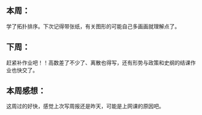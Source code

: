 ## 本周：
学了拓扑排序。下次记得带张纸，有关图形的可能自己多画画就理解点了。
## 下周：
赶紧补作业吧！！高数差了不少了、离散也得写，还有形势与政策和史纲的结课作业也快交了。
## 本周感想：
这周过的好快，感觉上次写周报还是昨天，可能是上网课的原因吧。
